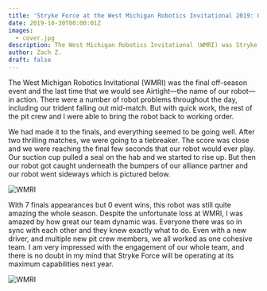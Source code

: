 ```yaml
---
title: 'Stryke Force at the West Michigan Robotics Invitational 2019: Goodbye Airtight!'
date: 2019-10-30T00:00:01Z
images:
  - cover.jpg
description: The West Michigan Robotics Invitational (WMRI) was Stryke Force's final 2019 off-season event.
author: Zach Z.
draft: false
---
```


The West Michigan Robotics Invitational (WMRI) was the final off-season event and the last time that we would see Airtight—the name of our robot—in action. There were a number of robot problems throughout the day, including our trident falling out mid-match. But with quick work, the rest of the pit crew and I were able to bring the robot back to working order.

<!--more-->

We had made it to the finals, and everything seemed to be going well. After two thrilling matches, we were going to a tiebreaker. The score was close and we were reaching the final few seconds that our robot would ever play. Our suction cup pulled a seal on the hab and we started to rise up. But then our robot got caught underneath the bumpers of our alliance partner and our robot went sideways which is pictured below.

![WMRI](https://photos.smugmug.com/photos/i-gTGRxpS/0/cff1d6ad/M/i-gTGRxpS-M.jpg)

With 7 finals appearances but 0 event wins, this robot was still quite amazing the whole season. Despite the unfortunate loss at WMRI, I was amazed by how great our team dynamic was. Everyone there was so in sync with each other and they knew exactly what to do. Even with a new driver, and multiple new pit crew members, we all worked as one cohesive team. I am very impressed with the engagement of our whole team, and there is no doubt in my mind that Stryke Force will be operating at its maximum capabilities next year.

![WMRI](https://photos.smugmug.com/photos/i-xtgWkQR/0/eed64361/M/i-xtgWkQR-M.jpg)
